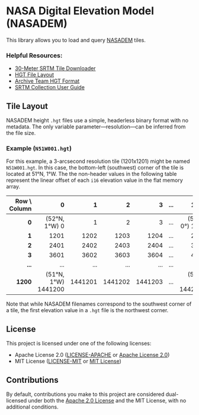 # NASA Digital Elevation Model (NASADEM)

This library allows you to load and query
[NASADEM](https://www.earthdata.nasa.gov/esds/competitive-programs/measures/nasadem)
tiles.

### Helpful Resources:

- [30-Meter SRTM Tile Downloader](https://dwtkns.com/srtm30m)
- [HGT File Layout](https://www.researchgate.net/profile/Pierre-Boulanger-4/publication/228924813/figure/fig8/AS:300852653903880@1448740270695/Description-of-a-HGT-file-structure-The-name-file-in-this-case-is-N20W100HGT.png)
- [Archive Team HGT Format](http://fileformats.archiveteam.org/index.php?title=HGT&oldid=17250)
- [SRTM Collection User Guide](https://lpdaac.usgs.gov/documents/179/SRTM_User_Guide_V3.pdf)

## Tile Layout

NASADEM height `.hgt` files use a simple, headerless binary format
with no metadata. The only variable parameter—resolution—can be
inferred from the file size.

### Example (`N51W001.hgt`)

For this example, a 3-arcsecond resolution tile (1201x1201) might be
named `N51W001.hgt`. In this case, the bottom-left (southwest) corner
of the tile is located at 51°N, 1°W. The the non-header values in the
following table represent the linear offset of each `i16` elevation
value in the flat memory array.

| **Row \ Column** |                   0 |       1 |       2 |       3 | ... |               1200 |
|-----------------:|--------------------:|--------:|--------:|--------:|----:|-------------------:|
|            **0** |       (52°N, 1°W) 0 |       1 |       2 |       3 | ... |    (52°N, 0°) 1200 |
|            **1** |                1201 |    1202 |    1203 |    1204 | ... |               2400 |
|            **2** |                2401 |    2402 |    2403 |    2404 | ... |               3600 |
|            **3** |                3601 |    3602 |    3603 |    3604 | ... |               4800 |
|          **...** |                 ... |     ... |     ... |     ... | ... |                ... |
|         **1200** | (51°N, 1°W) 1441200 | 1441201 | 1441202 | 1441203 | ... | (51°N, 0°) 1442400 |

Note that while NASADEM filenames correspond to the southwest corner of a
tile, the first elevation value in a `.hgt` file is the northwest corner.

## License

This project is licensed under one of the following licenses:

- Apache License 2.0 ([LICENSE-APACHE](../LICENSE-APACHE) or [Apache License 2.0](http://www.apache.org/licenses/LICENSE-2.0))
- MIT License ([LICENSE-MIT](../LICENSE-MIT) or [MIT License](http://opensource.org/licenses/MIT))

## Contributions

By default, contributions you make to this project are considered
dual-licensed under both the [Apache 2.0
License](http://www.apache.org/licenses/LICENSE-2.0) and the MIT
License, with no additional conditions.
